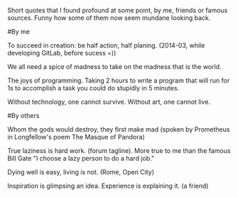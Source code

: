 Short quotes that I found profound at some point, by me, friends or famous sources. Funny how some of them now seem mundane looking back.

#By me

To succeed in creation: be half action, half planing. (2014-03, while developing GitLab, before sucess =))

We all need a spice of madness to take on the madness that is the world.

The joys of programming. Taking 2 hours to write a program that will run for 1s to accomplish a task you could do stupidly in 5 minutes.

Without technology, one cannot survive. Without art, one cannot live.

#By others

Whom the gods would destroy, they first make mad (spoken by Prometheus in Longfellow's poem The Masque of Pandora)

True laziness is hard work. (forum tagline). More true to me than the famous Bill Gate "I choose a lazy person to do a hard job."

Dying well is easy, living is not. (Rome, Open City)

Inspiration is glimpsing an idea. Experience is explaining it. (a friend)
